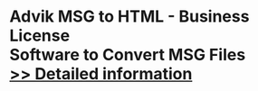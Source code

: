 # Advik MSG to HTML - Business License<br />Software to Convert MSG Files<br />[>> Detailed information](https://secure.shareit.com/shareit/product.html?productid=300805766&affiliateid=200057808)